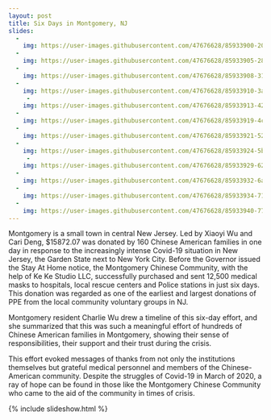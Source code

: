 ```yaml
---
layout: post
title: Six Days in Montgomery, NJ
slides:
  -
    img: https://user-images.githubusercontent.com/47676628/85933900-200e9880-b8aa-11ea-8126-9803a9a9bb32.jpg
  -
    img: https://user-images.githubusercontent.com/47676628/85933905-28ff6a00-b8aa-11ea-9e66-a0896ba2bbf2.jpg
  -
    img: https://user-images.githubusercontent.com/47676628/85933908-3157a500-b8aa-11ea-8e44-fa6240ff9b2a.jpg
  -
    img: https://user-images.githubusercontent.com/47676628/85933910-3a487680-b8aa-11ea-9773-bbba8c4e9180.jpg
     -
    img: https://user-images.githubusercontent.com/47676628/85933913-42081b00-b8aa-11ea-865e-60e0a2423bdf.jpg
  -
    img: https://user-images.githubusercontent.com/47676628/85933919-4c2a1980-b8aa-11ea-806b-0d19fcde38b6.jpg
  -
    img: https://user-images.githubusercontent.com/47676628/85933921-52b89100-b8aa-11ea-8c13-8069bce3aab1.jpg
  -
    img: https://user-images.githubusercontent.com/47676628/85933924-5ba96280-b8aa-11ea-94fc-94080872d03f.jpg
     -
    img: https://user-images.githubusercontent.com/47676628/85933929-62d07080-b8aa-11ea-9ac0-c20107d520b5.jpg
  -
    img: https://user-images.githubusercontent.com/47676628/85933932-6a901500-b8aa-11ea-8501-21e9a99e36f9.jpg
  -
    img: https://user-images.githubusercontent.com/47676628/85933934-71b72300-b8aa-11ea-98f8-4839a659409f.jpg
  -
    img: https://user-images.githubusercontent.com/47676628/85933940-77ad0400-b8aa-11ea-9715-72aa37ada2e4.jpg
---
```


Montgomery is a small town in central New Jersey.  Led by Xiaoyi Wu and Cari Deng, $15872.07 was donated by 160 Chinese American families in one day in response to the increasingly intense Covid-19 situation in New Jersey, the Garden State next to New York City.  Before the Governor issued the Stay At Home notice, the Montgomery Chinese Community, with the help of Ke Ke Studio LLC, successfully purchased and sent 12,500 medical masks to hospitals, local rescue centers and Police stations in just six days.  This donation was regarded as one of the earliest and largest donations of PPE from the local community voluntary groups in NJ.

Montgomery resident Charlie Wu drew a timeline of this six-day effort, and she summarized that this was such a meaningful effort of hundreds of Chinese American families in Montgomery, showing their sense of responsibilities, their support and their trust during the crisis. 

This effort evoked messages of thanks from not only the institutions themselves but grateful medical personnel and members of the Chinese-American community. Despite the struggles of Covid-19 in March of 2020, a ray of hope can be found in those like the Montgomery Chinese Community who came to the aid of the community in times of crisis.  

{% include slideshow.html %}
